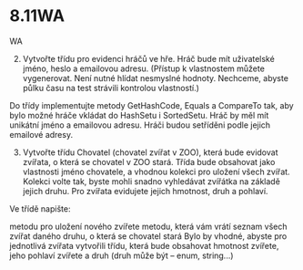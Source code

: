 # 8.11WA
WA


2. Vytvořte třídu pro evidenci hráčů ve hře. Hráč bude mít uživatelské jméno, heslo a emailovou adresu. (Přístup k vlastnostem můžete vygenerovat. Není nutné hlídat nesmyslné hodnoty. Nechceme, abyste půlku času na test strávili kontrolou vlastností.)

Do třídy implementujte metody GetHashCode, Equals a CompareTo tak, aby bylo možné hráče vkládat do HashSetu i SortedSetu. Hráč by měl mít unikátní jméno a emailovou adresu. Hráči budou setříděni podle jejich emailové adresy.

3. Vytvořte třídu Chovatel (chovatel zvířat v ZOO), která bude evidovat zvířata, o která se chovatel v ZOO stará. Třída bude obsahovat jako vlastnosti jméno chovatele, a vhodnou kolekci pro uložení všech zvířat. Kolekci volte tak, byste mohli snadno vyhledávat zvířátka na základě jejich druhu. Pro zvířata evidujete jejich hmotnost, druh a pohlaví.

Ve třídě napište:

metodu pro uložení nového zvířete
metodu, která vám vrátí seznam všech zvířat daného druhu, o která se chovatel stará
Bylo by vhodné, abyste pro jednotlivá zvířata vytvořili třídu, která bude obsahovat hmotnost zvířete, jeho pohlaví zvířete a druh (druh může být – enum, string...)

